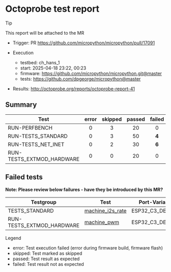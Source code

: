# Octoprobe test report

> [!TIP]
> This report will be attached to the MR

* Trigger: PR https://github.com/micropython/micropython/pull/17091

* Execution
  * testbed: ch_hans_1
  * start: 2025-04-18 23:22, 00:23 
  * firmware: https://github.com/micropython/micropython.git@master
  * tests: https://github.com/dpgeorge/micropython@master

* Results: http://octoprobe.org/reports/octoprobe-report-41

## Summary

| Test | error | skipped | passed | failed |
| - | :-: | :-: | :-: | :-: |
| RUN-PERFBENCH | 0 | 3 | 20 | 0 |
| RUN-TESTS_STANDARD | 0 | 3 | 50 | **4** |
| RUN-TESTS_NET_INET | 0 | 2 | 30 | **6** |
| RUN-TESTS_EXTMOD_HARDWARE | 0 | 0 | 20 | 0 |

## Failed tests

**Note: Please review below failures - have they be introduced by this MR?**

| Testgroup | Test | Port-Variant | Tentacle | Text | Testresult |
| - | - | - | :-: | - | - |
| TESTS_STANDARD | [machine_i2s_rate](https://github.com/micropython/micropython/blob/master/tests/extmod/machine_i2s_rate.py) | ESP32_C3_DEVKIT | b0c30 | - | [testresults.txt](http://octoprobe.org/reports/octoprobe-report-41/RUN-TESTS_STANDARD%5b0c30-ESP32_C3_DEVKIT%5d/testresults.txt) |
| RUN-TESTS_EXTMOD_HARDWARE | [machine_pwm](https://github.com/micropython/micropython/blob/master/tests/extmod_hardware/machine_pwm.py) | ESP32_C3_DEVKIT | b0c30 | - | [testresults.txt](http://octoprobe.org/reports/octoprobe-report-41/RUN-TESTS_EXTMOD_HARDWARE%5b0c30-ESP32_C3_DEVKIT%5d/testresults.txt) |

Legend
* error: Test execution failed (error during firmware build, firmware flash)
* skipped: Test marked as skipped
* passed: Test result as expected
* failed: Test result not as expected

